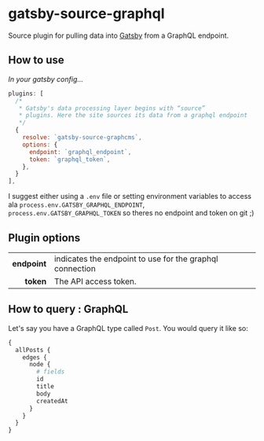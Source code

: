 # gatsby-source-graphql

Source plugin for pulling data into [Gatsby](https://github.com/gatsbyjs) from a GraphQL endpoint.

## How to use
*In your gatsby config...*
```javascript
plugins: [
  /*
   * Gatsby's data processing layer begins with “source”
   * plugins. Here the site sources its data from a graphql endpoint
   */
  {
    resolve: `gatsby-source-graphcms`,
    options: {
      endpoint: `graphql_endpoint`,
      token: `graphql_token`,
    },
  }
],
```
I suggest either using a `.env` file or setting environment variables to access ala `process.env.GATSBY_GRAPHQL_ENDPOINT`, `process.env.GATSBY_GRAPHQL_TOKEN` so theres no endpoint and token on git ;)

## Plugin options
|              |                                                          |
|-------------:|:---------------------------------------------------------|
| **endpoint** | indicates the endpoint to use for the graphql connection |
| **token**    | The API access token.                                    |

## How to query : GraphQL

Let's say you have a GraphQL type called `Post`. You would query it like so:

```graphql
{
  allPosts {
    edges {
      node {
        # fields
        id
        title
        body
        createdAt
      }
    }
  }
}
```
